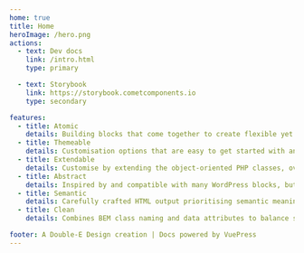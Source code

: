 ```yaml
---
home: true
title: Home
heroImage: /hero.png
actions:
  - text: Dev docs
    link: /intro.html
    type: primary

  - text: Storybook
    link: https://storybook.cometcomponents.io
    type: secondary

features:
  - title: Atomic
    details: Building blocks that come together to create flexible yet consistent UI design components and patterns.
  - title: Themeable
    details: Customisation options that are easy to get started with and extend with a little CSS know-how.
  - title: Extendable
    details: Customise by extending the object-oriented PHP classes, override HTML output using Blade, and more.
  - title: Abstract
    details: Inspired by and compatible with many WordPress blocks, but generic enough to be used in any PHP project.
  - title: Semantic
    details: Carefully crafted HTML output prioritising semantic meaning and accessibility.
  - title: Clean
    details: Combines BEM class naming and data attributes to balance scoped and global styling while avoiding class name soup.

footer: A Double-E Design creation | Docs powered by VuePress
---
```




